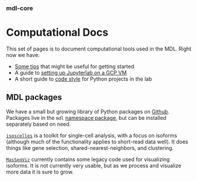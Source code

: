 ### mdl-core

# Computational Docs

This set of pages is to document computational tools used in the MDL. Right now we have:

 * [Some tips](tips-and-tricks.md) that might be useful for getting started
 * A guide to [setting up Jupyterlab on a GCP VM](gcp-vms.md)
 * A short guide to [code style](code-style.md) for Python projects in the lab

## MDL packages

We have a small but growing library of Python packages on [Github](https://www.github.com/MethodsDev). Packages live in the `mdl` [namespace package](https://packaging.python.org/en/latest/guides/packaging-namespace-packages/), but can be installed separately based on need.

[`isoscelles`](https://github.com/MethodsDev/isoscelles) is a toolkit for single-cell analysis, with a focus on isoforms (although much of the functionality applies to short-read data well). It does things like gene selection, shared-nearest-neighbors, and clustering.

[`MasSeqViz`](https://github.com/MethodsDev/MasSeqViz) currently contains some legacy code used for visualizing isoforms. It is not currently very usable, but as we process and visualize more data it is sure to grow.
